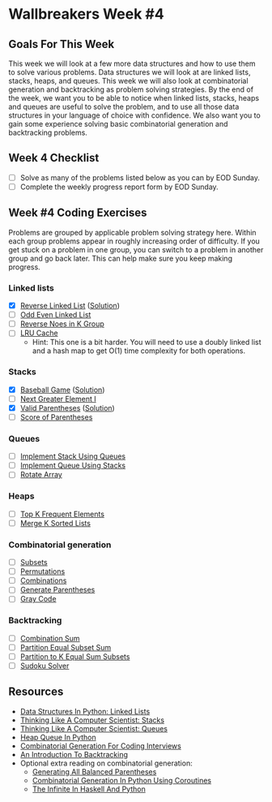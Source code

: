 # Wallbreakers Week #4

## Goals For This Week
This week we will look at a few more data structures and how to use them to solve various problems. Data structures we will look at are linked lists, stacks, heaps, and queues. This week we will also look at combinatorial generation and backtracking as problem solving strategies. By the end of the week, we want you to be able to notice when linked lists, stacks, heaps and queues are useful to solve the problem, and to use all those data structures in your language of choice with confidence. We also want you to gain some experience solving basic combinatorial generation and backtracking problems.

## Week 4 Checklist
- [ ] Solve as many of the problems listed below as you can by EOD Sunday.
- [ ] Complete the weekly progress report form by EOD Sunday.

## Week #4 Coding Exercises
Problems are grouped by applicable problem solving strategy here. Within each group problems appear in roughly increasing order of difficulty. If you get stuck on a problem in one group, you can switch to a problem in another group and go back later. This can help make sure you keep making progress.

### Linked lists
- [x] [Reverse Linked List](https://leetcode.com/problems/reverse-linked-list) ([Solution](reverse-linked-list.java))
- [ ] [Odd Even Linked List](https://leetcode.com/problems/odd-even-linked-list)
- [ ] [Reverse Noes in K Group](https://leetcode.com/problems/reverse-nodes-in-k-group)
- [ ] [LRU Cache](https://leetcode.com/problems/lru-cache)
	- Hint: This one is a bit harder. You will need to use a doubly linked list and a hash map to get O(1) time complexity for both operations.

### Stacks
- [x] [Baseball Game](https://leetcode.com/problems/baseball-game) ([Solution](baseball-game.java))
- [ ] [Next Greater Element I](https://leetcode.com/problems/next-greater-element-i)
- [x] [Valid Parentheses](https://leetcode.com/problems/valid-parentheses) ([Solution](valid-parentheses.java))
- [ ] [Score of Parentheses](https://leetcode.com/problems/score-of-parentheses)

### Queues
- [ ] [Implement Stack Using Queues](https://leetcode.com/problems/implement-stack-using-queues/)
- [ ] [Implement Queue Using Stacks](https://leetcode.com/problems/implement-queue-using-stacks/)
- [ ] [Rotate Array](https://leetcode.com/problems/rotate-array)

### Heaps
- [ ] [Top K Frequent Elements](https://leetcode.com/problems/top-k-frequent-elements)
- [ ] [Merge K Sorted Lists](https://leetcode.com/problems/merge-k-sorted-lists)

### Combinatorial generation
- [ ] [Subsets](https://leetcode.com/problems/subsets)
- [ ] [Permutations](https://leetcode.com/problems/permutations)
- [ ] [Combinations](https://leetcode.com/problems/combinations)
- [ ] [Generate Parentheses](https://leetcode.com/problems/generate-parentheses)
- [ ] [Gray Code](https://leetcode.com/problems/gray-code)

### Backtracking
- [ ] [Combination Sum](https://leetcode.com/problems/combination-sum)
- [ ] [Partition Equal Subset Sum](https://leetcode.com/problems/partition-equal-subset-sum)
- [ ] [Partition to K Equal Sum Subsets](https://leetcode.com/problems/partition-to-k-equal-sum-subsets)
- [ ] [Sudoku Solver](https://leetcode.com/problems/sudoku-solver)

## Resources
- [Data Structures In Python: Linked Lists](https://medium.com/@kojinoshiba/data-structures-in-python-series-1-linked-lists-d9f848537b4d)
- [Thinking Like A Computer Scientist: Stacks](http://openbookproject.net/thinkcs/python/english3e/stacks.html)
- [Thinking Like A Computer Scientist: Queues](http://openbookproject.net/thinkcs/python/english3e/queues.html)
- [Heap Queue In Python](https://www.geeksforgeeks.org/heap-queue-or-heapq-in-python/)
- [Combinatorial Generation For Coding Interviews](https://sahandsaba.com/combinatorial-generation-for-coding-interviews-in-python.html)
- [An Introduction To Backtracking](https://www.dailycodingproblem.com/blog/an-introduction-to-backtracking/)
- Optional extra reading on combinatorial generation:
	- [Generating All Balanced Parentheses](https://sahandsaba.com/interview-question-generating-all-balanced-parentheses.html)
	- [Combinatorial Generation In Python Using Coroutines](https://sahandsaba.com/combinatorial-generation-using-coroutines-in-python.html)
	- [The Infinite In Haskell And Python](https://sahandsaba.com/the-infinite-in-haskell-and-python.html)